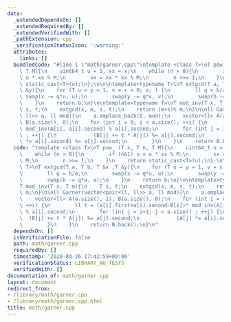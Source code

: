```yaml
---
data:
  _extendedDependsOn: []
  _extendedRequiredBy: []
  _extendedVerifiedWith: []
  _pathExtension: cpp
  _verificationStatusIcon: ':warning:'
  attributes:
    links: []
  bundledCode: "#line 1 \"math/garner.cpp\"\ntemplate <class T>\nT pow_ (T x, T n,\
    \ T M){\n    uint64_t u = 1, xx = x;\n    while (n > 0){\n        if (n&1) u =\
    \ u * xx % M;\n        xx = xx * xx % M;\n        n >>= 1;\n    }\n    return\
    \ static_cast<T>(u);\n};\n\n\ntemplate<typename T>\nT extgcd(T a, T b, T &x ,T\
    \ &y){\n    for (T u = y = 1, v = x = 0; a; ) {\n        ll q = b/a;\n       \
    \ swap(x -= q*u, u);\n        swap(y -= q*v, v);\n        swap(b -= q*a, a);\n\
    \    }\n    return b;\n}\n\ntemplate<typename T>\nT mod_inv(T x, T m){\n    T\
    \ s, t;\n    extgcd(x, m, s, t);\n    return (m+s)% m;\n}\n\nll Garner(vector<pair<ll,\
    \ ll>> a, ll mod){\n    a.emplace_back(0, mod);\n    vector<ll> A(a.size(), 1),\
    \ B(a.size(), 0);\n    for (int i = 0; i < a.size(); ++i) {\n        ll t = (a[i].first+a[i].second-B[i])*\
    \ mod_inv(A[i], a[i].second) % a[i].second;\n        for (int j = i+1; j < a.size()\
    \ ; ++j) {\n            (B[j] += t * A[j]) %= a[j].second;\n            (A[j]\
    \ *= a[i].second) %= a[j].second;\n        }\n    }\n    return B.back();\n}\n"
  code: "template <class T>\nT pow_ (T x, T n, T M){\n    uint64_t u = 1, xx = x;\n\
    \    while (n > 0){\n        if (n&1) u = u * xx % M;\n        xx = xx * xx %\
    \ M;\n        n >>= 1;\n    }\n    return static_cast<T>(u);\n};\n\n\ntemplate<typename\
    \ T>\nT extgcd(T a, T b, T &x ,T &y){\n    for (T u = y = 1, v = x = 0; a; ) {\n\
    \        ll q = b/a;\n        swap(x -= q*u, u);\n        swap(y -= q*v, v);\n\
    \        swap(b -= q*a, a);\n    }\n    return b;\n}\n\ntemplate<typename T>\n\
    T mod_inv(T x, T m){\n    T s, t;\n    extgcd(x, m, s, t);\n    return (m+s)%\
    \ m;\n}\n\nll Garner(vector<pair<ll, ll>> a, ll mod){\n    a.emplace_back(0, mod);\n\
    \    vector<ll> A(a.size(), 1), B(a.size(), 0);\n    for (int i = 0; i < a.size();\
    \ ++i) {\n        ll t = (a[i].first+a[i].second-B[i])* mod_inv(A[i], a[i].second)\
    \ % a[i].second;\n        for (int j = i+1; j < a.size() ; ++j) {\n          \
    \  (B[j] += t * A[j]) %= a[j].second;\n            (A[j] *= a[i].second) %= a[j].second;\n\
    \        }\n    }\n    return B.back();\n}\n"
  dependsOn: []
  isVerificationFile: false
  path: math/garner.cpp
  requiredBy: []
  timestamp: '2020-04-26 17:42:59+09:00'
  verificationStatus: LIBRARY_NO_TESTS
  verifiedWith: []
documentation_of: math/garner.cpp
layout: document
redirect_from:
- /library/math/garner.cpp
- /library/math/garner.cpp.html
title: math/garner.cpp
---
```

